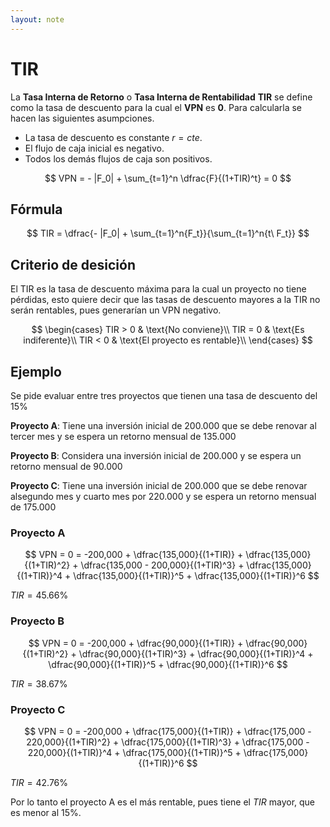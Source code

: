 ```yaml
---
layout: note
---
```


# TIR
La **Tasa Interna de Retorno** o **Tasa Interna de Rentabilidad** **TIR** se define como la tasa de descuento para la cual el **VPN** es **0**. Para calcularla se hacen las siguientes asumpciones.

* La tasa de descuento es constante $r=cte.$
* El flujo de caja inicial es negativo.
* Todos los demás flujos de caja son positivos.

$$
VPN = - |F_0| + \sum_{t=1}^n \dfrac{F}{(1+TIR)^t} = 0
$$


## Fórmula

$$
TIR = \dfrac{- |F_0| + \sum_{t=1}^n{F_t}}{\sum_{t=1}^n{t\ F_t}}
$$


## Criterio de desición
El TIR es la tasa de descuento máxima para la cual un proyecto no tiene pérdidas, esto quiere decir que las tasas de descuento mayores a la TIR no serán rentables, pues generarían un VPN negativo.

$$
\begin{cases}
TIR > 0 & \text{No conviene}\\
TIR = 0 & \text{Es indiferente}\\
TIR < 0 & \text{El proyecto es rentable}\\
\end{cases}
$$


## Ejemplo
Se pide evaluar entre tres proyectos que tienen una tasa de descuento del 15%

**Proyecto A**: Tiene  una  inversión  inicial  de 200.000  que  se  debe  renovar  al  tercer  mes  y  se  espera  un retorno mensual de 135.000

**Proyecto B**: Considera una inversión inicial de 200.000 y se espera un retorno mensual de 90.000

**Proyecto C**: Tiene una inversión inicial de 200.000 que se debe renovar alsegundo mes y cuarto mes por 220.000 y se espera un retorno mensual de 175.000

### Proyecto A

$$
VPN = 0 = -200,000 + \dfrac{135,000}{(1+TIR)} + \dfrac{135,000}{(1+TIR)^2} + \dfrac{135,000 - 200,000}{(1+TIR)^3} + \dfrac{135,000}{(1+TIR)}^4 + \dfrac{135,000}{(1+TIR)}^5 + \dfrac{135,000}{(1+TIR)}^6
$$

$TIR = 45.66\%$

### Proyecto B

$$
VPN = 0 = -200,000 + \dfrac{90,000}{(1+TIR)} + \dfrac{90,000}{(1+TIR)^2} + \dfrac{90,000}{(1+TIR)^3} + \dfrac{90,000}{(1+TIR)}^4 + \dfrac{90,000}{(1+TIR)}^5 + \dfrac{90,000}{(1+TIR)}^6
$$

$TIR = 38.67\%$

### Proyecto C

$$
VPN = 0 = -200,000 + \dfrac{175,000}{(1+TIR)} + \dfrac{175,000 - 220,000}{(1+TIR)^2} + \dfrac{175,000}{(1+TIR)^3} + \dfrac{175,000 - 220,000}{(1+TIR)}^4 + \dfrac{175,000}{(1+TIR)}^5 + \dfrac{175,000}{(1+TIR)}^6
$$

$TIR = 42.76\%$

Por lo tanto el proyecto A es el más rentable, pues tiene el $TIR$ mayor, que es menor al 15%.